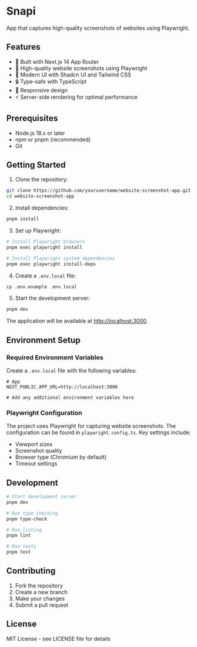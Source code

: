 # Snapi

App that captures high-quality screenshots of websites using Playwright.

## Features

- 🚀 Built with Next.js 14 App Router
- 📸 High-quality website screenshots using Playwright
- 🎨 Modern UI with Shadcn UI and Tailwind CSS
- 🔒 Type-safe with TypeScript
- 📱 Responsive design
- ⚡ Server-side rendering for optimal performance

## Prerequisites

- Node.js 18.x or later
- npm or pnpm (recommended)
- Git

## Getting Started

1. Clone the repository:
```bash
git clone https://github.com/yourusername/website-screenshot-app.git
cd website-screenshot-app
```

2. Install dependencies:
```bash
pnpm install
```

3. Set up Playwright:
```bash
# Install Playwright browsers
pnpm exec playwright install

# Install Playwright system dependencies
pnpm exec playwright install-deps
```

4. Create a `.env.local` file:
```bash
cp .env.example .env.local
```

5. Start the development server:
```bash
pnpm dev
```

The application will be available at [http://localhost:3000](http://localhost:3000).

## Environment Setup

### Required Environment Variables

Create a `.env.local` file with the following variables:

```env
# App
NEXT_PUBLIC_APP_URL=http://localhost:3000

# Add any additional environment variables here
```

### Playwright Configuration

The project uses Playwright for capturing website screenshots. The configuration can be found in `playwright.config.ts`. Key settings include:

- Viewport sizes
- Screenshot quality
- Browser type (Chromium by default)
- Timeout settings

## Development

```bash
# Start development server
pnpm dev

# Run type checking
pnpm type-check

# Run linting
pnpm lint

# Run tests
pnpm test
```

## Contributing

1. Fork the repository
2. Create a new branch
3. Make your changes
4. Submit a pull request

## License

MIT License - see LICENSE file for details

